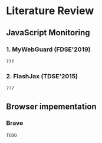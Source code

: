 # Literature Review

## JavaScript Monitoring

### 1. MyWebGuard (FDSE'2019)

    ???
    
### 2. FlashJax (TDSE'2015)

    ???

## Browser impementation

### Brave

    TODO

